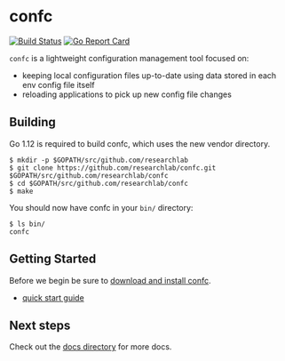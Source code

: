 # confc

[![Build Status](https://travis-ci.org/researchlab/confc.svg?branch=master)](https://travis-ci.org/researchlab/confc) [![Go Report Card](https://goreportcard.com/badge/github.com/researchlab/confc)](https://goreportcard.com/report/github.com/researchlab/confc)

`confc` is a lightweight configuration management tool focused on:

* keeping local configuration files up-to-date using data stored in each env config file itself
* reloading applications to pick up new config file changes


## Building

Go 1.12 is required to build confc, which uses the new vendor directory.

```
$ mkdir -p $GOPATH/src/github.com/researchlab
$ git clone https://github.com/researchlab/confc.git $GOPATH/src/github.com/researchlab/confc
$ cd $GOPATH/src/github.com/researchlab/confc
$ make
```

You should now have confc in your `bin/` directory:

```
$ ls bin/
confc
```

## Getting Started

Before we begin be sure to [download and install confc](docs/installation.md).

* [quick start guide](docs/quick-start-guide.md)

## Next steps

Check out the [docs directory](docs) for more docs.

